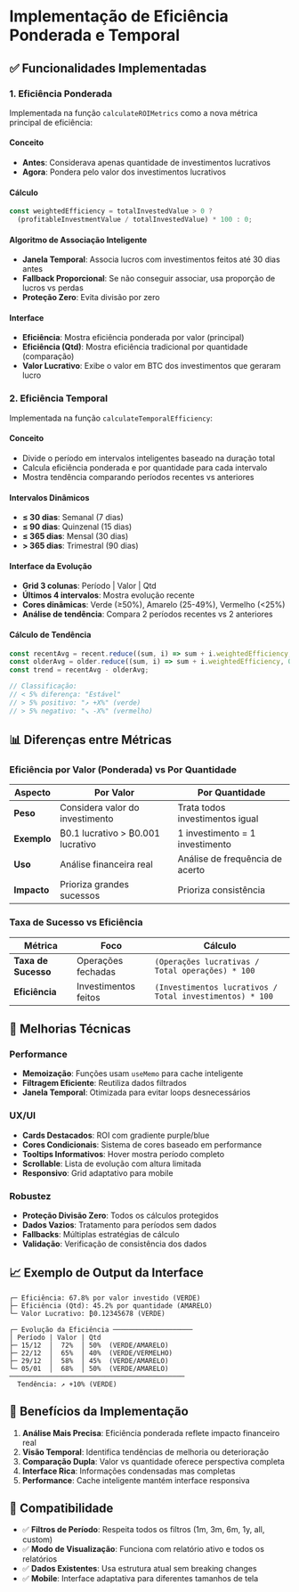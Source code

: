 # Implementação de Eficiência Ponderada e Temporal

## ✅ Funcionalidades Implementadas

### 1. **Eficiência Ponderada** 
Implementada na função `calculateROIMetrics` como a nova métrica principal de eficiência:

#### Conceito
- **Antes**: Considerava apenas quantidade de investimentos lucrativos
- **Agora**: Pondera pelo valor dos investimentos lucrativos

#### Cálculo
```typescript
const weightedEfficiency = totalInvestedValue > 0 ? 
  (profitableInvestmentValue / totalInvestedValue) * 100 : 0;
```

#### Algoritmo de Associação Inteligente
- **Janela Temporal**: Associa lucros com investimentos feitos até 30 dias antes
- **Fallback Proporcional**: Se não conseguir associar, usa proporção de lucros vs perdas
- **Proteção Zero**: Evita divisão por zero

#### Interface
- **Eficiência**: Mostra eficiência ponderada por valor (principal)
- **Eficiência (Qtd)**: Mostra eficiência tradicional por quantidade (comparação)
- **Valor Lucrativo**: Exibe o valor em BTC dos investimentos que geraram lucro

### 2. **Eficiência Temporal**
Implementada na função `calculateTemporalEfficiency`:

#### Conceito
- Divide o período em intervalos inteligentes baseado na duração total
- Calcula eficiência ponderada e por quantidade para cada intervalo
- Mostra tendência comparando períodos recentes vs anteriores

#### Intervalos Dinâmicos
- **≤ 30 dias**: Semanal (7 dias)
- **≤ 90 dias**: Quinzenal (15 dias)
- **≤ 365 dias**: Mensal (30 dias)
- **> 365 dias**: Trimestral (90 dias)

#### Interface da Evolução
- **Grid 3 colunas**: Período | Valor | Qtd
- **Últimos 4 intervalos**: Mostra evolução recente
- **Cores dinâmicas**: Verde (≥50%), Amarelo (25-49%), Vermelho (<25%)
- **Análise de tendência**: Compara 2 períodos recentes vs 2 anteriores

#### Cálculo de Tendência
```typescript
const recentAvg = recent.reduce((sum, i) => sum + i.weightedEfficiency, 0) / recent.length;
const olderAvg = older.reduce((sum, i) => sum + i.weightedEfficiency, 0) / older.length;
const trend = recentAvg - olderAvg;

// Classificação:
// < 5% diferença: "Estável"
// > 5% positivo: "↗ +X%" (verde)
// > 5% negativo: "↘ -X%" (vermelho)
```

## 📊 Diferenças entre Métricas

### Eficiência por Valor (Ponderada) vs Por Quantidade
| Aspecto | Por Valor | Por Quantidade |
|---------|-----------|----------------|
| **Peso** | Considera valor do investimento | Trata todos investimentos igual |
| **Exemplo** | ₿0.1 lucrativo > ₿0.001 lucrativo | 1 investimento = 1 investimento |
| **Uso** | Análise financeira real | Análise de frequência de acerto |
| **Impacto** | Prioriza grandes sucessos | Prioriza consistência |

### Taxa de Sucesso vs Eficiência
| Métrica | Foco | Cálculo |
|---------|------|---------|
| **Taxa de Sucesso** | Operações fechadas | `(Operações lucrativas / Total operações) * 100` |
| **Eficiência** | Investimentos feitos | `(Investimentos lucrativos / Total investimentos) * 100` |

## 🔧 Melhorias Técnicas

### Performance
- **Memoização**: Funções usam `useMemo` para cache inteligente
- **Filtragem Eficiente**: Reutiliza dados filtrados
- **Janela Temporal**: Otimizada para evitar loops desnecessários

### UX/UI
- **Cards Destacados**: ROI com gradiente purple/blue
- **Cores Condicionais**: Sistema de cores baseado em performance
- **Tooltips Informativos**: Hover mostra período completo
- **Scrollable**: Lista de evolução com altura limitada
- **Responsivo**: Grid adaptativo para mobile

### Robustez
- **Proteção Divisão Zero**: Todos os cálculos protegidos
- **Dados Vazios**: Tratamento para períodos sem dados
- **Fallbacks**: Múltiplas estratégias de cálculo
- **Validação**: Verificação de consistência dos dados

## 📈 Exemplo de Output da Interface

```
┌─ Eficiência: 67.8% por valor investido (VERDE)
├─ Eficiência (Qtd): 45.2% por quantidade (AMARELO)  
└─ Valor Lucrativo: ₿0.12345678 (VERDE)

┌─ Evolução da Eficiência ────────────────────
│ Período | Valor | Qtd
├─ 15/12  │  72%  │ 50%  (VERDE/AMARELO)
├─ 22/12  │  65%  │ 40%  (VERDE/VERMELHO)
├─ 29/12  │  58%  │ 45%  (VERDE/AMARELO)
└─ 05/01  │  68%  │ 50%  (VERDE/AMARELO)
────────────────────────────────────────────
  Tendência: ↗ +10% (VERDE)
```

## 🎯 Benefícios da Implementação

1. **Análise Mais Precisa**: Eficiência ponderada reflete impacto financeiro real
2. **Visão Temporal**: Identifica tendências de melhoria ou deterioração
3. **Comparação Dupla**: Valor vs quantidade oferece perspectiva completa
4. **Interface Rica**: Informações condensadas mas completas
5. **Performance**: Cache inteligente mantém interface responsiva

## 🔄 Compatibilidade

- ✅ **Filtros de Período**: Respeita todos os filtros (1m, 3m, 6m, 1y, all, custom)
- ✅ **Modo de Visualização**: Funciona com relatório ativo e todos os relatórios
- ✅ **Dados Existentes**: Usa estrutura atual sem breaking changes
- ✅ **Mobile**: Interface adaptativa para diferentes tamanhos de tela 